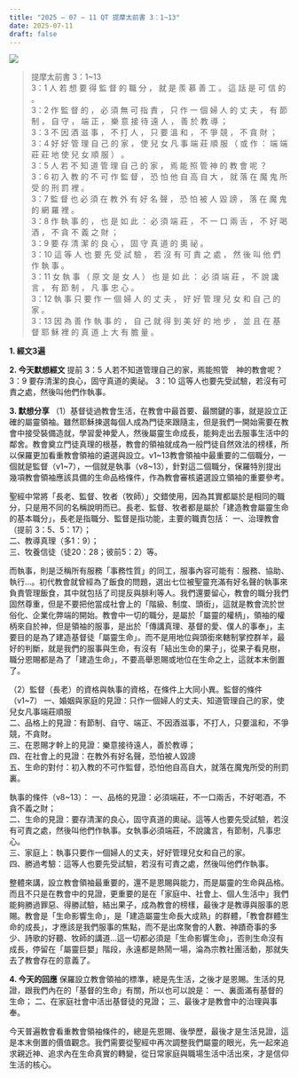 ```yaml
---
title: "2025 – 07 – 11 QT 提摩太前書 3：1~13"
date: 2025-07-11
draft: false
---
```


![](/images/qt.jpg)
> 提摩太前書 3：1~13  
> 3：1 人 若 想 要 得 監 督 的 職 分 ， 就 是 羨 慕 善 工 。 這 話 是 可 信 的 。  
> 3：2 作 監 督 的 ， 必 須 無 可 指 責 ， 只 作 一 個 婦 人 的 丈 夫 ， 有 節 制 ， 自 守 ， 端 正 ， 樂 意 接 待 遠 人 ， 善 於 教 導 ；  
> 3：3 不 因 酒 滋 事 ， 不 打 人 ， 只 要 溫 和 ， 不 爭 競 ， 不 貪 財 ；  
> 3：4 好 好 管 理 自 己 的 家 ， 使 兒 女 凡 事 端 莊 順 服 （ 或 作 ： 端 端 莊 莊 地 使 兒 女 順 服 ） 。  
> 3：5 人 若 不 知 道 管 理 自 己 的 家 ， 焉 能 照 管 神 的 教 會 呢 ？  
> 3：6 初 入 教 的 不 可 作 監 督 ， 恐 怕 他 自 高 自 大 ， 就 落 在 魔 鬼 所 受 的 刑 罰 裡 。  
> 3：7 監 督 也 必 須 在 教 外 有 好 名 聲 ， 恐 怕 被 人 毀 謗 ， 落 在 魔 鬼 的 網 羅 裡 。  
> 3：8 作 執 事 的 ， 也 是 如 此 ： 必 須 端 莊 ， 不 一 口 兩 舌 ， 不 好 喝 酒 ， 不 貪 不 義 之 財 ；  
> 3：9 要 存 清 潔 的 良 心 ， 固 守 真 道 的 奧 祕 。  
> 3：10 這 等 人 也 要 先 受 試 驗 ， 若 沒 有 可 責 之 處 ， 然 後 叫 他 們 作 執 事 。  
> 3：11 女 執 事 （ 原 文 是 女 人 ） 也 是 如 此 ： 必 須 端 莊 ， 不 說 讒 言 ， 有 節 制 ， 凡 事 忠 心 。  
> 3：12 執 事 只 要 作 一 個 婦 人 的 丈 夫 ， 好 好 管 理 兒 女 和 自 己 的 家 。  
> 3：13 因 為 善 作 執 事 的 ， 自 己 就 得 到 美 好 的 地 步 ， 並 且 在 基 督 耶 穌 裡 的 真 道 上 大 有 膽 量 。



**1.  經文3遍**

**2. 今天默想經文**
提前 3：5 人若不知道管理自己的家，焉能照管　神的教會呢？
3：9 要存清潔的良心，固守真道的奧祕。
3：10 這等人也要先受試驗，若沒有可責之處，然後叫他們作執事。

**3. 默想分享**
（1）基督徒過教會生活，在教會中最首要、最關鍵的事，就是設立正確的屬靈領袖。雖然耶穌揀選每個人成為門徒來跟隨主，但是我們一開始需要在教會中接受裝備造就，學習愛神愛人，然後屬靈生命成長，能夠走出去服事生活中的鄰舍。教會奠立門徒真理的根基，教會的領袖就成為一般門徒自然效法的榜樣，所以保羅更加看重教會領袖的遴選與設立。v1\~13教會領袖中最重要的二個職分，一個就是監督（v1\~7），一個就是執事（v8\~13），針對這二個職分，保羅特別提出幾項教會領袖應該具備的生命品格條件，作為教會審核遴選設立領袖的重要參考。

聖經中常將「長老、監督、牧者（牧師）」交錯使用，因為其實都屬於是相同的職分，只是用不同的名稱說明而已。長老、監督、牧者都是屬於「建造教會屬靈生命的基本職分」，長老是指職分、監督是指功能，主要的職責包括：
一、治理教會（提前 3：5、5：17）；  
二、教導真理（多1：9）；  
三、牧養信徒（徒20：28；彼前5：2）等。  

而執事，則是泛稱所有服務「事務性質」的同工，服事內容可能有：服務、協助、執行…。初代教會就曾經為了飯食的問題，選出七位被聖靈充滿有好名聲的執事來負責管理飯食，其中就包括了司提反與腓利等人。我們還要留心，教會的職分我們固然尊重，但是不要把他當成社會上的「階級、制度、頭銜」，這就是教會流於世俗化、企業化弊端的開始。教會中一切的職分，是屬於「屬靈的權柄」，領袖的權柄來自於神，但是領袖的服事，是出於「傳講真理、基督的愛、僕人的事奉」，主要目的是為了建造基督徒「屬靈生命」。而不是用地位與頭銜來轄制掌控群羊，最好的判斷，就是我們的服事與生命，有沒有「結出生命的果子」，從果子看見樹，職分恩賜都是為了「建造生命」，不要高舉恩賜或地位在生命之上，這就本末倒置了。

（2）監督（長老）的資格與執事的資格，在條件上大同小異。監督的條件（v1~7）
一、婚姻與家庭的見證：只作一個婦人的丈夫、知道管理自己的家，使兒女凡事端莊順服  
二、品格上的見證：有節制、自守、端正、不因酒滋事，不打人，只要溫和，不爭競，不貪財。  
三、在恩賜才幹上的見證：樂意接待遠人，善於教導；  
四、在社會上的見證：在教外有好名聲，恐怕被人毀謗  
五、生命的對付：初入教的不可作監督，恐怕他自高自大，就落在魔鬼所受的刑罰裏。  

執事的條件（v8~13）： 
一、品格的見證：必須端莊，不一口兩舌，不好喝酒，不貪不義之財；  
二、生命的見證：要存清潔的良心，固守真道的奧祕。這等人也要先受試驗，若沒有可責之處，然後叫他們作執事。女執事必須端莊，不說讒言，有節制，凡事忠心。  
三、家庭上：執事只要作一個婦人的丈夫，好好管理兒女和自己的家。  
四、勝過考驗：這等人也要先受試驗，若沒有可責之處，然後叫他們作執事。  

整體來講，設立教會領袖最重要的，還不是恩賜與能力，而是屬靈的生命與品格。而且不只是在教會中的見證，更重要的是在「家庭中、社會上、個人生活中」我們能夠勝過罪惡、得勝試驗，結出果子，成為教會的榜樣，最後才是教導與服事的恩賜。教會是「生命影響生命」，是「建造屬靈生命長大成熟」的群體，「教會群體生命的成長」，才應該是我們服事的焦點，而不是出席聚會的人數、神蹟奇事的多少、詩歌的好聽、牧師的講道…這一切都必須是「生命影響生命」，否則生命沒有成長，停留在「屬靈巨嬰」階段，永遠都是熱鬧一場，淪為宗教社團活動，那就失去了教會存在的意義了。

**4. 今天的回應**
保羅設立教會領袖的標準，總是先生活，之後才是恩賜。生活的見證，跟我們內在的「基督的生命」有關，所以也可以說是：
一、裏面滿有基督的生命；
二、在家庭社會中活出基督徒的見證；
三、最後才是教會中的治理與事奉。

今天普遍教會看重教會領袖條件的，總是先恩賜、後學歷，最後才是生活見證，這是本末倒置的價值觀念。我們需要從聖經中再次調整我們屬靈的眼光，先一起來追求親近神、追求內在生命真實的轉變，從日常家庭與職場生活中活出來，才是信仰生活的核心。

